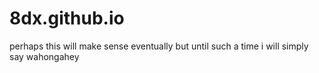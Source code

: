 # 8dx.github.io
perhaps this will make sense eventually
but until such a time i will simply say
wahongahey
